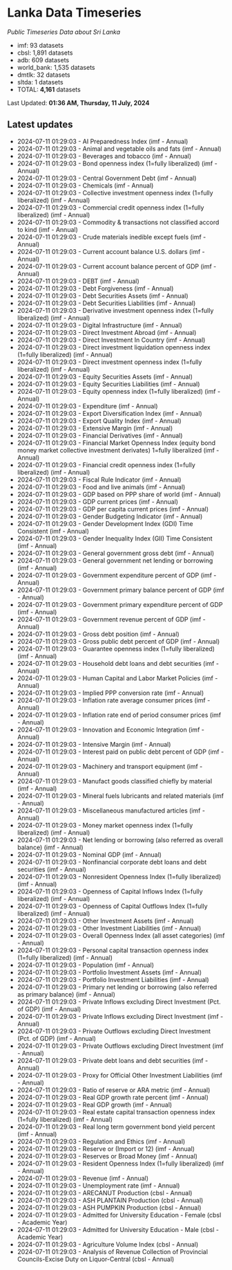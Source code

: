 # Lanka Data Timeseries
*Public Timeseries Data about Sri Lanka*

* imf: 93 datasets
* cbsl: 1,891 datasets
* adb: 609 datasets
* world_bank: 1,535 datasets
* dmtlk: 32 datasets
* sltda: 1 datasets
* TOTAL: **4,161** datasets

Last Updated: **01:36 AM, Thursday, 11 July, 2024**

## Latest updates

* 2024-07-11 01:29:03 - AI Preparedness Index (imf - Annual)
* 2024-07-11 01:29:03 - Animal and vegetable oils and fats (imf - Annual)
* 2024-07-11 01:29:03 - Beverages and tobacco (imf - Annual)
* 2024-07-11 01:29:03 - Bond openness index (1=fully liberalized) (imf - Annual)
* 2024-07-11 01:29:03 - Central Government Debt (imf - Annual)
* 2024-07-11 01:29:03 - Chemicals (imf - Annual)
* 2024-07-11 01:29:03 - Collective investment openness index (1=fully liberalized) (imf - Annual)
* 2024-07-11 01:29:03 - Commercial credit openness index (1=fully liberalized) (imf - Annual)
* 2024-07-11 01:29:03 - Commodity & transactions not classified accord to kind (imf - Annual)
* 2024-07-11 01:29:03 - Crude materials inedible except fuels (imf - Annual)
* 2024-07-11 01:29:03 - Current account balance U.S. dollars (imf - Annual)
* 2024-07-11 01:29:03 - Current account balance percent of GDP (imf - Annual)
* 2024-07-11 01:29:03 - DEBT (imf - Annual)
* 2024-07-11 01:29:03 - Debt Forgiveness (imf - Annual)
* 2024-07-11 01:29:03 - Debt Securities Assets (imf - Annual)
* 2024-07-11 01:29:03 - Debt Securities Liabilities (imf - Annual)
* 2024-07-11 01:29:03 - Derivative investment openness index (1=fully liberalized) (imf - Annual)
* 2024-07-11 01:29:03 - Digital Infrastructure (imf - Annual)
* 2024-07-11 01:29:03 - Direct Investment Abroad (imf - Annual)
* 2024-07-11 01:29:03 - Direct Investment In Country (imf - Annual)
* 2024-07-11 01:29:03 - Direct investment liquidation openness index (1=fully liberalized) (imf - Annual)
* 2024-07-11 01:29:03 - Direct investment openness index (1=fully liberalized) (imf - Annual)
* 2024-07-11 01:29:03 - Equity Securities Assets (imf - Annual)
* 2024-07-11 01:29:03 - Equity Securities Liabilities (imf - Annual)
* 2024-07-11 01:29:03 - Equity openness index (1=fully liberalized) (imf - Annual)
* 2024-07-11 01:29:03 - Expenditure (imf - Annual)
* 2024-07-11 01:29:03 - Export Diversification Index (imf - Annual)
* 2024-07-11 01:29:03 - Export Quality Index (imf - Annual)
* 2024-07-11 01:29:03 - Extensive Margin (imf - Annual)
* 2024-07-11 01:29:03 - Financial Derivatives (imf - Annual)
* 2024-07-11 01:29:03 - Financial Market Openness Index (equity bond money market collective investment derivates) 1=fully liberalized (imf - Annual)
* 2024-07-11 01:29:03 - Financial credit openness index (1=fully liberalized) (imf - Annual)
* 2024-07-11 01:29:03 - Fiscal Rule Indicator (imf - Annual)
* 2024-07-11 01:29:03 - Food and live animals (imf - Annual)
* 2024-07-11 01:29:03 - GDP based on PPP share of world (imf - Annual)
* 2024-07-11 01:29:03 - GDP current prices (imf - Annual)
* 2024-07-11 01:29:03 - GDP per capita current prices (imf - Annual)
* 2024-07-11 01:29:03 - Gender Budgeting Indicator (imf - Annual)
* 2024-07-11 01:29:03 - Gender Development Index (GDI) Time Consistent (imf - Annual)
* 2024-07-11 01:29:03 - Gender Inequality Index (GII) Time Consistent (imf - Annual)
* 2024-07-11 01:29:03 - General government gross debt (imf - Annual)
* 2024-07-11 01:29:03 - General government net lending or borrowing (imf - Annual)
* 2024-07-11 01:29:03 - Government expenditure percent of GDP (imf - Annual)
* 2024-07-11 01:29:03 - Government primary balance percent of GDP (imf - Annual)
* 2024-07-11 01:29:03 - Government primary expenditure percent of GDP (imf - Annual)
* 2024-07-11 01:29:03 - Government revenue percent of GDP (imf - Annual)
* 2024-07-11 01:29:03 - Gross debt position (imf - Annual)
* 2024-07-11 01:29:03 - Gross public debt percent of GDP (imf - Annual)
* 2024-07-11 01:29:03 - Guarantee openness index (1=fully liberalized) (imf - Annual)
* 2024-07-11 01:29:03 - Household debt loans and debt securities (imf - Annual)
* 2024-07-11 01:29:03 - Human Capital and Labor Market Policies (imf - Annual)
* 2024-07-11 01:29:03 - Implied PPP conversion rate (imf - Annual)
* 2024-07-11 01:29:03 - Inflation rate average consumer prices (imf - Annual)
* 2024-07-11 01:29:03 - Inflation rate end of period consumer prices (imf - Annual)
* 2024-07-11 01:29:03 - Innovation and Economic Integration (imf - Annual)
* 2024-07-11 01:29:03 - Intensive Margin (imf - Annual)
* 2024-07-11 01:29:03 - Interest paid on public debt percent of GDP (imf - Annual)
* 2024-07-11 01:29:03 - Machinery and transport equipment (imf - Annual)
* 2024-07-11 01:29:03 - Manufact goods classified chiefly by material (imf - Annual)
* 2024-07-11 01:29:03 - Mineral fuels lubricants and related materials (imf - Annual)
* 2024-07-11 01:29:03 - Miscellaneous manufactured articles (imf - Annual)
* 2024-07-11 01:29:03 - Money market openness index (1=fully liberalized) (imf - Annual)
* 2024-07-11 01:29:03 - Net lending or borrowing (also referred as overall balance) (imf - Annual)
* 2024-07-11 01:29:03 - Nominal GDP (imf - Annual)
* 2024-07-11 01:29:03 - Nonfinancial corporate debt loans and debt securities (imf - Annual)
* 2024-07-11 01:29:03 - Nonresident Openness Index (1=fully liberalized) (imf - Annual)
* 2024-07-11 01:29:03 - Openness of Capital Inflows Index (1=fully liberalized) (imf - Annual)
* 2024-07-11 01:29:03 - Openness of Capital Outflows Index (1=fully liberalized) (imf - Annual)
* 2024-07-11 01:29:03 - Other Investment Assets (imf - Annual)
* 2024-07-11 01:29:03 - Other Investment Liabilities (imf - Annual)
* 2024-07-11 01:29:03 - Overall Openness Index (all asset categories) (imf - Annual)
* 2024-07-11 01:29:03 - Personal capital transaction openness index (1=fully liberalized) (imf - Annual)
* 2024-07-11 01:29:03 - Population (imf - Annual)
* 2024-07-11 01:29:03 - Portfolio Investment Assets (imf - Annual)
* 2024-07-11 01:29:03 - Portfolio Investment Liabilities (imf - Annual)
* 2024-07-11 01:29:03 - Primary net lending or borrowing (also referred as primary balance) (imf - Annual)
* 2024-07-11 01:29:03 - Private Inflows excluding Direct Investment (Pct. of GDP) (imf - Annual)
* 2024-07-11 01:29:03 - Private Inflows excluding Direct Investment (imf - Annual)
* 2024-07-11 01:29:03 - Private Outflows excluding Direct Investment (Pct. of GDP) (imf - Annual)
* 2024-07-11 01:29:03 - Private Outflows excluding Direct Investment (imf - Annual)
* 2024-07-11 01:29:03 - Private debt loans and debt securities (imf - Annual)
* 2024-07-11 01:29:03 - Proxy for Official Other Investment Liabilities (imf - Annual)
* 2024-07-11 01:29:03 - Ratio of reserve or ARA metric (imf - Annual)
* 2024-07-11 01:29:03 - Real GDP growth rate percent (imf - Annual)
* 2024-07-11 01:29:03 - Real GDP growth (imf - Annual)
* 2024-07-11 01:29:03 - Real estate capital transaction openness index (1=fully liberalized) (imf - Annual)
* 2024-07-11 01:29:03 - Real long term government bond yield percent (imf - Annual)
* 2024-07-11 01:29:03 - Regulation and Ethics (imf - Annual)
* 2024-07-11 01:29:03 - Reserve or (Import or 12) (imf - Annual)
* 2024-07-11 01:29:03 - Reserves or Broad Money (imf - Annual)
* 2024-07-11 01:29:03 - Resident Openness Index (1=fully liberalized) (imf - Annual)
* 2024-07-11 01:29:03 - Revenue (imf - Annual)
* 2024-07-11 01:29:03 - Unemployment rate (imf - Annual)
* 2024-07-11 01:29:03 - ARECANUT Production (cbsl - Annual)
* 2024-07-11 01:29:03 - ASH PLANTAIN Production (cbsl - Annual)
* 2024-07-11 01:29:03 - ASH PUMPKIN Production (cbsl - Annual)
* 2024-07-11 01:29:03 - Admitted for University Education - Female (cbsl - Academic Year)
* 2024-07-11 01:29:03 - Admitted for University Education - Male (cbsl - Academic Year)
* 2024-07-11 01:29:03 - Agriculture Volume Index (cbsl - Annual)
* 2024-07-11 01:29:03 - Analysis of Revenue Collection of Provincial Councils-Excise Duty on Liquor-Central (cbsl - Annual)